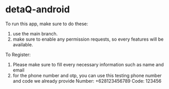 # detaQ-android

To run this app, make sure to do these:
1. use the main branch.
2. make sure to enable any permission requests, so every features will be available.

To Register:
1. Please make sure to fill every necessary information such as name and email
2. for the phone number and otp, you can use this testing phone number and code we already provide
Number: +628123456789
Code: 123456
